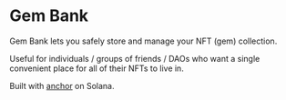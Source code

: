 # Gem Bank 

Gem Bank lets you safely store and manage your NFT (gem) collection.

Useful for individuals / groups of friends / DAOs who want a single convenient place for all of their NFTs to live in.

Built with [anchor](https://github.com/project-serum/anchor) on Solana.

